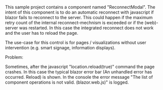 This sample project contains a component named "ReconnectModal". The intent of this component is to do an automatic reconnect with javascript if blazor fails to reconnect to the server. This could happen if the maximum retry count of the internal reconnect-mechnism is exceeded or if the (web)-server was restarted. In this case the integrated reconnect does not work and the user has to reload the page. 

The use-case for this control is for pages / visualizations without user intervention (e.g. smart signage, information displays).


Problem:

Sometimes, after the javascript "location.reload(true)" command the page crashes. In this case the typical blazor error bar (An unhandled error has occurred. Reload) is shown. In the console the error message "The list of component operations is not valid. (blazor.web.js)" is logged.
